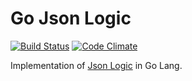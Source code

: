 # Go Json Logic

[![Build Status](https://travis-ci.org/diegoholiveira/jsonlogic.svg)](https://travis-ci.org/diegoholiveira/jsonlogic)
[![Code Climate](https://codeclimate.com/github/codeclimate/codeclimate/badges/gpa.svg)](https://codeclimate.com/github/diegoholiveira/jsonlogic)

Implementation of [Json Logic](http://jsonlogic.com) in Go Lang.
